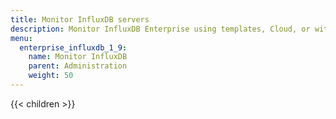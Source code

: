 ```yaml
---
title: Monitor InfluxDB servers
description: Monitor InfluxDB Enterprise using templates, Cloud, or with QL. 
menu:
  enterprise_influxdb_1_9:
    name: Monitor InfluxDB
    parent: Administration
    weight: 50
---
```


{{< children >}}